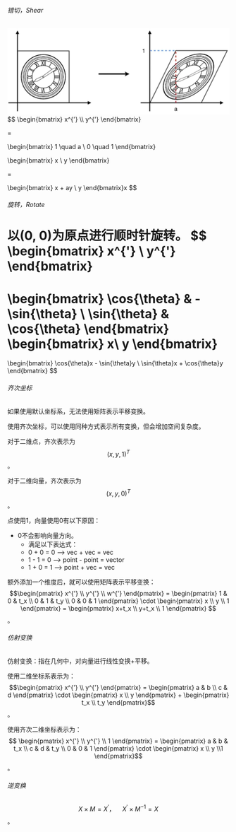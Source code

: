 ###### 错切，Shear

<img src="./../../999.Asset/image-20230516105420708.png" alt="image-20230516105420708" style="zoom:50%;" />
$$
\begin{bmatrix}
x^{'} \\
y^{'}
\end{bmatrix}

=

\begin{bmatrix}
1 \quad a \\
0 \quad 1
\end{bmatrix}



\begin{bmatrix}
x \\ y
\end{bmatrix}

=


\begin{bmatrix}
x + ay \\
y
\end{bmatrix}x
$$

###### 旋转，Rotate

以(0, 0)为原点进行顺时针旋转。
$$
\begin{bmatrix}
x^{'} \\
y^{'}
\end{bmatrix}
=
\begin{bmatrix}
\cos{\theta} & -\sin{\theta} \\
\sin{\theta} & \cos{\theta}
\end{bmatrix}
\begin{bmatrix}
x\\
y
\end{bmatrix}
=
\begin{bmatrix}
\cos{\theta}x - \sin{\theta}y \\
\sin{\theta}x + \cos{\theta}y
\end{bmatrix}
$$

###### 齐次坐标

如果使用默认坐标系，无法使用矩阵表示平移变换。

使用齐次坐标，可以使用同种方式表示所有变换，但会增加空间复杂度。

对于二维点，齐次表示为$$(x, y, 1)^T$$。

对于二维向量，齐次表示为$$(x, y, 0)^T$$。

点使用1，向量使用0有以下原因：

* 0不会影响向量方向。
  * 满足以下表达式：
  * 0 + 0 = 0 --> vec + vec = vec
  * 1 - 1 = 0 --> point - point = vector 
  * 1 + 0 = 1 --> point + vec = vec

额外添加一个维度后，就可以使用矩阵表示平移变换：$$\begin{pmatrix} x^{'} \\ y^{'} \\ w^{'} \end{pmatrix}  = \begin{pmatrix} 1 & 0 & t_x \\ 0 & 1 & t_y \\ 0 & 0 & 1  \end{pmatrix} \cdot \begin{pmatrix} x \\ y \\ 1 \end{pmatrix} = \begin{pmatrix} x+t_x \\ y+t_x \\ 1  \end{pmatrix} $$。

###### 仿射变换

仿射变换：指在几何中，对向量进行线性变换+平移。

使用二维坐标系表示为：$$\begin{pmatrix} x^{'} \\ y^{'}  \end{pmatrix} =  \begin{pmatrix} a & b \\ c & d \end{pmatrix} \cdot \begin{pmatrix} x \\ y \end{pmatrix} + \begin{pmatrix} t_x \\ t_y \end{pmatrix}$$。

使用齐次二维坐标表示为：$$ \begin{pmatrix} x^{'} \\ y^{'} \\ 1 \end{pmatrix} = \begin{pmatrix} a & b & t_x \\ c & d & t_y \\ 0 & 0 & 1 \end{pmatrix} \cdot \begin{pmatrix} x \\ y \\1 \end{pmatrix}$$。

###### 逆变换

$$X \times M = X^{'}，\quad X^{'} \times M^{-1} = X$$。 

